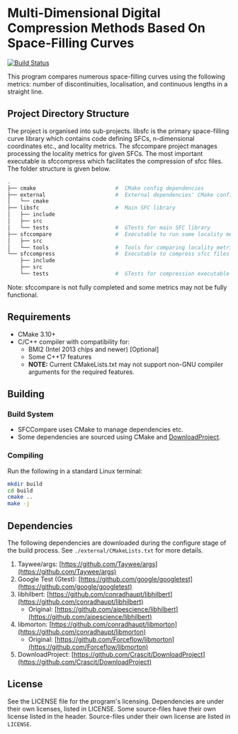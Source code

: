 # Multi-Dimensional Digital Compression Methods Based On Space-Filling Curves

[![Build Status](https://travis-ci.com/conradhaupt/Masters_Software.svg?token=DCNTppJFLpca6782k9kK&branch=master)](https://travis-ci.com/conradhaupt/Masters_Software)

This program compares numerous space-filling curves using the following metrics: number of discontinuities,
localisation, and continuous lengths in a straight line.

## Project Directory Structure

The project is organised into sub-projects. libsfc is the primary space-filling curve library which contains code defining SFCs, n-dimensional coordinates etc., and locality metrics. The sfccompare project manages processing the locality metrics for given SFCs. The most important executable is sfccompress which facilitates the compression of sfcc files. The folder structure is given below.

```bash
.
├── cmake                         #  CMake config dependencies
├── external                      #  External dependencies' CMake configs
│   └── cmake
├── libsfc                        #  Main SFC library
│   ├── include
│   ├── src
│   └── tests                     #  GTests for main SFC library
├── sfccompare                    #  Executable to run some locality metrics
│   ├── src
│   └── tools                     #  Tools for comparing locality metrics
└── sfccompress                   #  Executable to compress sfcc files
    ├── include
    ├── src
    └── tests                     #  GTests for compression executable
```

Note: sfccompare is not fully completed and some metrics may not be fully functional.

## Requirements

- CMake 3.10+
- C/C++ compiler with compatibility for:
  - BMI2 (Intel 2013 chips and newer) [Optional]
  - Some C++17 features
  - **NOTE:** Current CMakeLists.txt may not support non-GNU compiler arguments for the required features.

## Building

### Build System

- SFCCompare uses CMake to manage dependencies etc.
- Some dependencies are sourced using CMake and [DownloadProject](https://github.com/Crascit/DownloadProject).

### Compiling

Run the following in a standard Linux terminal:

```bash
mkdir build
cd build
cmake ..
make -j
```

## Dependencies

The following dependencies are downloaded during the configure stage of the build process. See `./external/CMakeLists.txt` for more details.

1. Taywee/args: [https://github.com/Taywee/args](https://github.com/Taywee/args)
2. Google Test (Gtest): [https://github.com/google/googletest](https://github.com/google/googletest)
3. libhilbert: [https://github.com/conradhaupt/libhilbert](https://github.com/conradhaupt/libhilbert)
   - Original: [https://github.com/aipescience/libhilbert](https://github.com/aipescience/libhilbert)
4. libmorton: [https://github.com/conradhaupt/libmorton](https://github.com/conradhaupt/libmorton)
   - Original: [https://github.com/Forceflow/libmorton](https://github.com/Forceflow/libmorton)
5. DownloadProject: [https://github.com/Crascit/DownloadProject](https://github.com/Crascit/DownloadProject)

## License

See the LICENSE file for the program's licensing. Dependencies are under their own licenses, listed in LICENSE. Some source-files have their own license listed in the header. Source-files under their own license are listed in `LICENSE`.

